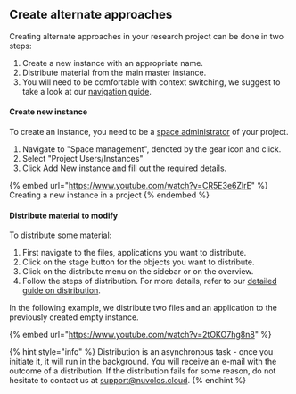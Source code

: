## Create alternate approaches

Creating alternate approaches in your research project can be done in two steps:

1. Create a new instance with an appropriate name.
2. Distribute material from the main master instance.
3. You will need to be comfortable with context switching, we suggest to take a look at our [navigation guide](../navigate-in-nuvolos.md).

#### Create new instance

To create an instance, you need to be a [space administrator](../../administration/roles/) of your project.

1. Navigate to "Space management", denoted by the gear icon and click.
2. Select "Project Users/Instances"
3. Click Add New instance and fill out the required details.

{% embed url="https://www.youtube.com/watch?v=CR5E3e6ZlrE" %}
Creating a new instance in a project
{% endembed %}

#### Distribute material to modify

To distribute some material:

1. First navigate to the files, applications you want to distribute.
2. Click on the stage button for the objects you want to distribute.
3. Click on the distribute menu on the sidebar or on the overview.
4. Follow the steps of distribution. For more details, refer to our [detailed guide on distribution](../nuvolos-basic-concepts/distribution.md).

In the following example, we distribute two files and an application to the previously created empty instance.

{% embed url="https://www.youtube.com/watch?v=2tOKO7hg8n8" %}

{% hint style="info" %}
Distribution is an asynchronous task - once you initiate it, it will run in the background. You will receive an e-mail with the outcome of a distribution.
If the distribution fails for some reason, do not hesitate to contact us at [support@nuvolos.cloud](mailto:support@nuvolos.cloud).
{% endhint %}
